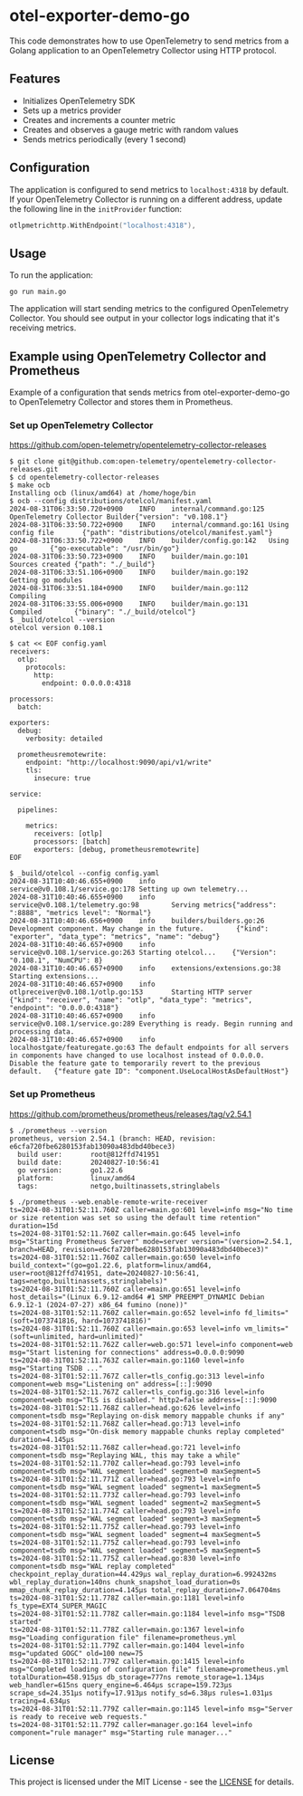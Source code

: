 # otel-exporter-demo-go

This code demonstrates how to use OpenTelemetry to send metrics from a Golang application to an OpenTelemetry Collector using HTTP protocol.

## Features

- Initializes OpenTelemetry SDK
- Sets up a metrics provider
- Creates and increments a counter metric
- Creates and observes a gauge metric with random values
- Sends metrics periodically (every 1 second)

## Configuration

The application is configured to send metrics to `localhost:4318` by default. If your OpenTelemetry Collector is running on a different address, update the following line in the `initProvider` function:

```go
otlpmetrichttp.WithEndpoint("localhost:4318"),
```

## Usage

To run the application:

```
go run main.go
```

The application will start sending metrics to the configured OpenTelemetry Collector. You should see output in your collector logs indicating that it's receiving metrics.

## Example using OpenTelemetry Collector and Prometheus

Example of a configuration that sends metrics from otel-exporter-demo-go to OpenTelemetry Collector and stores them in Prometheus.

### Set up OpenTelemetry Collector

https://github.com/open-telemetry/opentelemetry-collector-releases

```
$ git clone git@github.com:open-telemetry/opentelemetry-collector-releases.git
$ cd opentelemetry-collector-releases
$ make ocb
Installing ocb (linux/amd64) at /home/hoge/bin
$ ocb --config distributions/otelcol/manifest.yaml
2024-08-31T06:33:50.720+0900    INFO    internal/command.go:125 OpenTelemetry Collector Builder{"version": "v0.108.1"}
2024-08-31T06:33:50.722+0900    INFO    internal/command.go:161 Using config file       {"path": "distributions/otelcol/manifest.yaml"}
2024-08-31T06:33:50.722+0900    INFO    builder/config.go:142   Using go        {"go-executable": "/usr/bin/go"}
2024-08-31T06:33:50.723+0900    INFO    builder/main.go:101     Sources created {"path": "./_build"}
2024-08-31T06:33:51.106+0900    INFO    builder/main.go:192     Getting go modules
2024-08-31T06:33:51.184+0900    INFO    builder/main.go:112     Compiling
2024-08-31T06:33:55.006+0900    INFO    builder/main.go:131     Compiled        {"binary": "./_build/otelcol"}
$ _build/otelcol --version
otelcol version 0.108.1
```

```
$ cat << EOF config.yaml
receivers:
  otlp:
    protocols:
      http:
        endpoint: 0.0.0.0:4318

processors:
  batch:

exporters:
  debug:
    verbosity: detailed

  prometheusremotewrite:
    endpoint: "http://localhost:9090/api/v1/write"
    tls:
      insecure: true

service:

  pipelines:

    metrics:
      receivers: [otlp]
      processors: [batch]
      exporters: [debug, prometheusremotewrite]
EOF
```

```
$ _build/otelcol --config config.yaml
2024-08-31T10:40:46.655+0900    info    service@v0.108.1/service.go:178 Setting up own telemetry...
2024-08-31T10:40:46.655+0900    info    service@v0.108.1/telemetry.go:98        Serving metrics{"address": ":8888", "metrics level": "Normal"}
2024-08-31T10:40:46.656+0900    info    builders/builders.go:26 Development component. May change in the future.        {"kind": "exporter", "data_type": "metrics", "name": "debug"}
2024-08-31T10:40:46.657+0900    info    service@v0.108.1/service.go:263 Starting otelcol...    {"Version": "0.108.1", "NumCPU": 8}
2024-08-31T10:40:46.657+0900    info    extensions/extensions.go:38     Starting extensions...
2024-08-31T10:40:46.657+0900    info    otlpreceiver@v0.108.1/otlp.go:153       Starting HTTP server    {"kind": "receiver", "name": "otlp", "data_type": "metrics", "endpoint": "0.0.0.0:4318"}
2024-08-31T10:40:46.657+0900    info    service@v0.108.1/service.go:289 Everything is ready. Begin running and processing data.
2024-08-31T10:40:46.657+0900    info    localhostgate/featuregate.go:63 The default endpoints for all servers in components have changed to use localhost instead of 0.0.0.0. Disable the feature gate to temporarily revert to the previous default.   {"feature gate ID": "component.UseLocalHostAsDefaultHost"}
```

### Set up Prometheus

https://github.com/prometheus/prometheus/releases/tag/v2.54.1

```
$ ./prometheus --version
prometheus, version 2.54.1 (branch: HEAD, revision: e6cfa720fbe6280153fab13090a483dbd40bece3)
  build user:       root@812ffd741951
  build date:       20240827-10:56:41
  go version:       go1.22.6
  platform:         linux/amd64
  tags:             netgo,builtinassets,stringlabels
```

```
$ ./prometheus --web.enable-remote-write-receiver
ts=2024-08-31T01:52:11.760Z caller=main.go:601 level=info msg="No time or size retention was set so using the default time retention" duration=15d
ts=2024-08-31T01:52:11.760Z caller=main.go:645 level=info msg="Starting Prometheus Server" mode=server version="(version=2.54.1, branch=HEAD, revision=e6cfa720fbe6280153fab13090a483dbd40bece3)"
ts=2024-08-31T01:52:11.760Z caller=main.go:650 level=info build_context="(go=go1.22.6, platform=linux/amd64, user=root@812ffd741951, date=20240827-10:56:41, tags=netgo,builtinassets,stringlabels)"
ts=2024-08-31T01:52:11.760Z caller=main.go:651 level=info host_details="(Linux 6.9.12-amd64 #1 SMP PREEMPT_DYNAMIC Debian 6.9.12-1 (2024-07-27) x86_64 fumino (none))"
ts=2024-08-31T01:52:11.760Z caller=main.go:652 level=info fd_limits="(soft=1073741816, hard=1073741816)"
ts=2024-08-31T01:52:11.760Z caller=main.go:653 level=info vm_limits="(soft=unlimited, hard=unlimited)"
ts=2024-08-31T01:52:11.762Z caller=web.go:571 level=info component=web msg="Start listening for connections" address=0.0.0.0:9090
ts=2024-08-31T01:52:11.763Z caller=main.go:1160 level=info msg="Starting TSDB ..."
ts=2024-08-31T01:52:11.767Z caller=tls_config.go:313 level=info component=web msg="Listening on" address=[::]:9090
ts=2024-08-31T01:52:11.767Z caller=tls_config.go:316 level=info component=web msg="TLS is disabled." http2=false address=[::]:9090
ts=2024-08-31T01:52:11.768Z caller=head.go:626 level=info component=tsdb msg="Replaying on-disk memory mappable chunks if any"
ts=2024-08-31T01:52:11.768Z caller=head.go:713 level=info component=tsdb msg="On-disk memory mappable chunks replay completed" duration=4.145µs
ts=2024-08-31T01:52:11.768Z caller=head.go:721 level=info component=tsdb msg="Replaying WAL, this may take a while"
ts=2024-08-31T01:52:11.770Z caller=head.go:793 level=info component=tsdb msg="WAL segment loaded" segment=0 maxSegment=5
ts=2024-08-31T01:52:11.771Z caller=head.go:793 level=info component=tsdb msg="WAL segment loaded" segment=1 maxSegment=5
ts=2024-08-31T01:52:11.773Z caller=head.go:793 level=info component=tsdb msg="WAL segment loaded" segment=2 maxSegment=5
ts=2024-08-31T01:52:11.774Z caller=head.go:793 level=info component=tsdb msg="WAL segment loaded" segment=3 maxSegment=5
ts=2024-08-31T01:52:11.775Z caller=head.go:793 level=info component=tsdb msg="WAL segment loaded" segment=4 maxSegment=5
ts=2024-08-31T01:52:11.775Z caller=head.go:793 level=info component=tsdb msg="WAL segment loaded" segment=5 maxSegment=5
ts=2024-08-31T01:52:11.775Z caller=head.go:830 level=info component=tsdb msg="WAL replay completed" checkpoint_replay_duration=44.429µs wal_replay_duration=6.992432ms wbl_replay_duration=140ns chunk_snapshot_load_duration=0s mmap_chunk_replay_duration=4.145µs total_replay_duration=7.064704ms
ts=2024-08-31T01:52:11.778Z caller=main.go:1181 level=info fs_type=EXT4_SUPER_MAGIC
ts=2024-08-31T01:52:11.778Z caller=main.go:1184 level=info msg="TSDB started"
ts=2024-08-31T01:52:11.778Z caller=main.go:1367 level=info msg="Loading configuration file" filename=prometheus.yml
ts=2024-08-31T01:52:11.779Z caller=main.go:1404 level=info msg="updated GOGC" old=100 new=75
ts=2024-08-31T01:52:11.779Z caller=main.go:1415 level=info msg="Completed loading of configuration file" filename=prometheus.yml totalDuration=458.915µs db_storage=777ns remote_storage=1.134µs web_handler=615ns query_engine=6.464µs scrape=159.723µs scrape_sd=24.351µs notify=17.913µs notify_sd=6.38µs rules=1.031µs tracing=4.634µs
ts=2024-08-31T01:52:11.779Z caller=main.go:1145 level=info msg="Server is ready to receive web requests."
ts=2024-08-31T01:52:11.779Z caller=manager.go:164 level=info component="rule manager" msg="Starting rule manager..."
```

## License

This project is licensed under the MIT License - see the [LICENSE](https://opensource.org/license/mit) for details.
